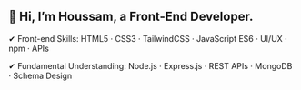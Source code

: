 ## 👋 Hi, I’m Houssam, a Front-End Developer.

✔ Front-end Skills: HTML5 · CSS3 · TailwindCSS · JavaScript ES6 · UI/UX · npm · APIs

✔ Fundamental Understanding: Node.js · Express.js · REST APIs · MongoDB · Schema Design
